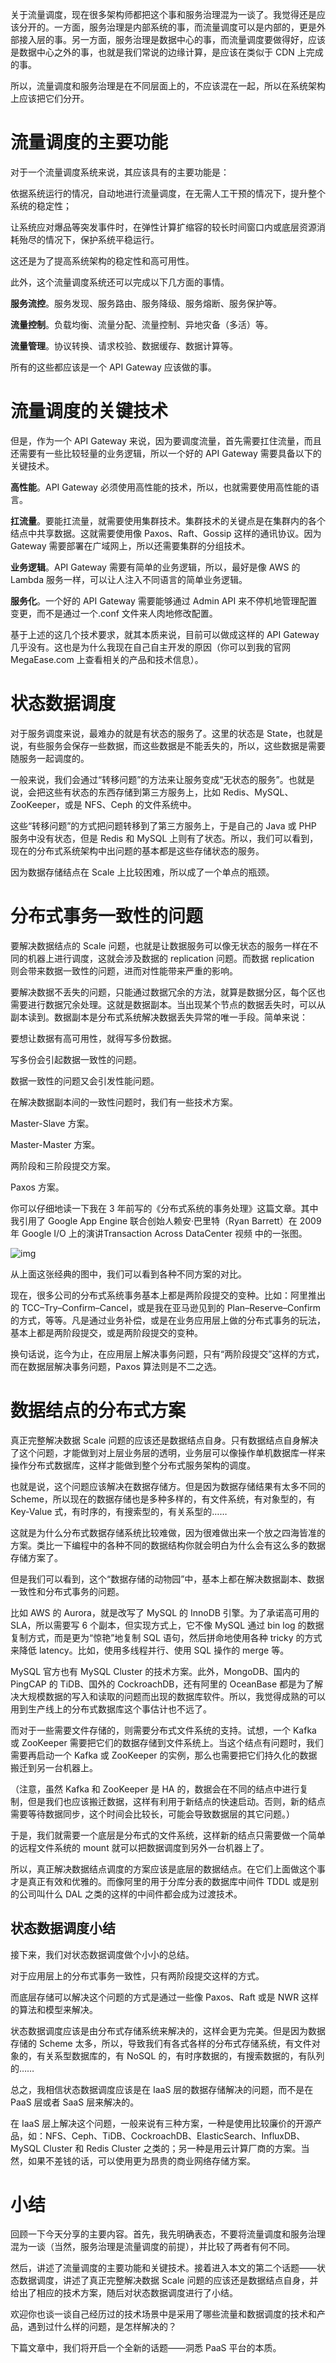 关于流量调度，现在很多架构师都把这个事和服务治理混为一谈了。我觉得还是应该分开的。一方面，服务治理是内部系统的事，而流量调度可以是内部的，更是外部接入层的事。另一方面，服务治理是数据中心的事，而流量调度要做得好，应该是数据中心之外的事，也就是我们常说的边缘计算，是应该在类似于 CDN 上完成的事。

所以，流量调度和服务治理是在不同层面上的，不应该混在一起，所以在系统架构上应该把它们分开。

# 流量调度的主要功能

对于一个流量调度系统来说，其应该具有的主要功能是：

依据系统运行的情况，自动地进行流量调度，在无需人工干预的情况下，提升整个系统的稳定性；

让系统应对爆品等突发事件时，在弹性计算扩缩容的较长时间窗口内或底层资源消耗殆尽的情况下，保护系统平稳运行。

这还是为了提高系统架构的稳定性和高可用性。

此外，这个流量调度系统还可以完成以下几方面的事情。

**服务流控**。服务发现、服务路由、服务降级、服务熔断、服务保护等。

**流量控制**。负载均衡、流量分配、流量控制、异地灾备（多活）等。

**流量管理**。协议转换、请求校验、数据缓存、数据计算等。

所有的这些都应该是一个 API Gateway 应该做的事。

# 流量调度的关键技术

但是，作为一个 API Gateway 来说，因为要调度流量，首先需要扛住流量，而且还需要有一些比较轻量的业务逻辑，所以一个好的 API Gateway 需要具备以下的关键技术。

**高性能**。API Gateway 必须使用高性能的技术，所以，也就需要使用高性能的语言。

**扛流量**。要能扛流量，就需要使用集群技术。集群技术的关键点是在集群内的各个结点中共享数据。这就需要使用像 Paxos、Raft、Gossip 这样的通讯协议。因为 Gateway 需要部署在广域网上，所以还需要集群的分组技术。

**业务逻辑**。API Gateway 需要有简单的业务逻辑，所以，最好是像 AWS 的 Lambda 服务一样，可以让人注入不同语言的简单业务逻辑。

**服务化**。一个好的 API Gateway 需要能够通过 Admin API 来不停机地管理配置变更，而不是通过一个.conf 文件来人肉地修改配置。

基于上述的这几个技术要求，就其本质来说，目前可以做成这样的 API Gateway 几乎没有。这也是为什么我现在自己自主开发的原因（你可以到我的官网 MegaEase.com 上查看相关的产品和技术信息）。

# 状态数据调度

对于服务调度来说，最难办的就是有状态的服务了。这里的状态是 State，也就是说，有些服务会保存一些数据，而这些数据是不能丢失的，所以，这些数据是需要随服务一起调度的。

一般来说，我们会通过“转移问题”的方法来让服务变成“无状态的服务”。也就是说，会把这些有状态的东西存储到第三方服务上，比如 Redis、MySQL、ZooKeeper，或是 NFS、Ceph 的文件系统中。

这些“转移问题”的方式把问题转移到了第三方服务上，于是自己的 Java 或 PHP 服务中没有状态，但是 Redis 和 MySQL 上则有了状态。所以，我们可以看到，现在的分布式系统架构中出问题的基本都是这些存储状态的服务。

因为数据存储结点在 Scale 上比较困难，所以成了一个单点的瓶颈。

# 分布式事务一致性的问题

要解决数据结点的 Scale 问题，也就是让数据服务可以像无状态的服务一样在不同的机器上进行调度，这就会涉及数据的 replication 问题。而数据 replication 则会带来数据一致性的问题，进而对性能带来严重的影响。

要解决数据不丢失的问题，只能通过数据冗余的方法，就算是数据分区，每个区也需要进行数据冗余处理。这就是数据副本。当出现某个节点的数据丢失时，可以从副本读到。数据副本是分布式系统解决数据丢失异常的唯一手段。简单来说：

要想让数据有高可用性，就得写多份数据。

写多份会引起数据一致性的问题。

数据一致性的问题又会引发性能问题。

在解决数据副本间的一致性问题时，我们有一些技术方案。

Master-Slave 方案。

Master-Master 方案。

两阶段和三阶段提交方案。

Paxos 方案。

你可以仔细地读一下我在 3 年前写的《分布式系统的事务处理》这篇文章。其中我引用了 Google App Engine 联合创始人赖安·巴里特（Ryan Barrett）在 2009 年 Google I/O 上的演讲Transaction Across DataCenter 视频 中的一张图。

![img](https://static001.geekbang.org/resource/image/e5/ec/e566933d9967f2f5e0f4dcddc66247ec.png)

从上面这张经典的图中，我们可以看到各种不同方案的对比。

现在，很多公司的分布式系统事务基本上都是两阶段提交的变种。比如：阿里推出的 TCC–Try–Confirm–Cancel，或是我在亚马逊见到的 Plan–Reserve–Confirm 的方式，等等。凡是通过业务补偿，或是在业务应用层上做的分布式事务的玩法，基本上都是两阶段提交，或是两阶段提交的变种。

换句话说，迄今为止，在应用层上解决事务问题，只有“两阶段提交”这样的方式，而在数据层解决事务问题，Paxos 算法则是不二之选。

# 数据结点的分布式方案

真正完整解决数据 Scale 问题的应该还是数据结点自身。只有数据结点自身解决了这个问题，才能做到对上层业务层的透明，业务层可以像操作单机数据库一样来操作分布式数据库，这样才能做到整个分布式服务架构的调度。

也就是说，这个问题应该解决在数据存储方。但是因为数据存储结果有太多不同的 Scheme，所以现在的数据存储也是多种多样的，有文件系统，有对象型的，有 Key-Value 式，有时序的，有搜索型的，有关系型的……

这就是为什么分布式数据存储系统比较难做，因为很难做出来一个放之四海皆准的方案。类比一下编程中的各种不同的数据结构你就会明白为什么会有这么多的数据存储方案了。

但是我们可以看到，这个“数据存储的动物园”中，基本上都在解决数据副本、数据一致性和分布式事务的问题。

比如 AWS 的 Aurora，就是改写了 MySQL 的 InnoDB 引擎。为了承诺高可用的 SLA，所以需要写 6 个副本，但实现方式上，它不像 MySQL 通过 bin log 的数据复制方式，而是更为“惊艳”地复制 SQL 语句，然后拼命地使用各种 tricky 的方式来降低 latency。比如，使用多线程并行、使用 SQL 操作的 merge 等。

MySQL 官方也有 MySQL Cluster 的技术方案。此外，MongoDB、国内的 PingCAP 的 TiDB、国外的 CockroachDB，还有阿里的 OceanBase 都是为了解决大规模数据的写入和读取的问题而出现的数据库软件。所以，我觉得成熟的可以用到生产线上的分布式数据库这个事估计也不远了。

而对于一些需要文件存储的，则需要分布式文件系统的支持。试想，一个 Kafka 或 ZooKeeper 需要把它们的数据存储到文件系统上。当这个结点有问题时，我们需要再启动一个 Kafka 或 ZooKeeper 的实例，那么也需要把它们持久化的数据搬迁到另一台机器上。

（注意，虽然 Kafka 和 ZooKeeper 是 HA 的，数据会在不同的结点中进行复制，但是我们也应该搬迁数据，这样有利用于新结点的快速启动。否则，新的结点需要等待数据同步，这个时间会比较长，可能会导致数据层的其它问题。）

于是，我们就需要一个底层是分布式的文件系统，这样新的结点只需要做一个简单的远程文件系统的 mount 就可以把数据调度到另外一台机器上了。

所以，真正解决数据结点调度的方案应该是底层的数据结点。在它们上面做这个事才是真正有效和优雅的。而像阿里的用于分库分表的数据库中间件 TDDL 或是别的公司叫什么 DAL 之类的这样的中间件都会成为过渡技术。

## 状态数据调度小结

接下来，我们对状态数据调度做个小小的总结。

对于应用层上的分布式事务一致性，只有两阶段提交这样的方式。

而底层存储可以解决这个问题的方式是通过一些像 Paxos、Raft 或是 NWR 这样的算法和模型来解决。

状态数据调度应该是由分布式存储系统来解决的，这样会更为完美。但是因为数据存储的 Scheme 太多，所以，导致我们有各式各样的分布式存储系统，有文件对象的，有关系型数据库的，有 NoSQL 的，有时序数据的，有搜索数据的，有队列的……

总之，我相信状态数据调度应该是在 IaaS 层的数据存储解决的问题，而不是在 PaaS 层或者 SaaS 层来解决的。

在 IaaS 层上解决这个问题，一般来说有三种方案，一种是使用比较廉价的开源产品，如：NFS、Ceph、TiDB、CockroachDB、ElasticSearch、InfluxDB、MySQL Cluster 和 Redis Cluster 之类的；另一种是用云计算厂商的方案。当然，如果不差钱的话，可以使用更为昂贵的商业网络存储方案。

# 小结

回顾一下今天分享的主要内容。首先，我先明确表态，不要将流量调度和服务治理混为一谈（当然，服务治理是流量调度的前提），并比较了两者有何不同。

然后，讲述了流量调度的主要功能和关键技术。接着进入本文的第二个话题——状态数据调度，讲述了真正完整解决数据 Scale 问题的应该还是数据结点自身，并给出了相应的技术方案，随后对状态数据调度进行了小结。

欢迎你也谈一谈自己经历过的技术场景中是采用了哪些流量和数据调度的技术和产品，遇到过什么样的问题，是怎样解决的？

下篇文章中，我们将开启一个全新的话题——洞悉 PaaS 平台的本质。